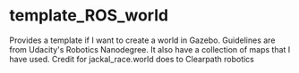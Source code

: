 # template_ROS_world
Provides a template if I want to create a world in Gazebo. Guidelines are from Udacity's Robotics Nanodegree.
It also have a collection of maps that I have used.
Credit for jackal_race.world does to Clearpath robotics
